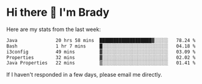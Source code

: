 # Hi there 👋 I'm Brady

Here are my stats from the last week:
<!--START_SECTION:waka-->

```txt
Java              20 hrs 58 mins  ███████████████████▓░░░░░   78.24 %
Bash              1 hr 7 mins     █░░░░░░░░░░░░░░░░░░░░░░░░   04.18 %
i3config          49 mins         ▓░░░░░░░░░░░░░░░░░░░░░░░░   03.09 %
Properties        32 mins         ▓░░░░░░░░░░░░░░░░░░░░░░░░   02.02 %
Java Properties   22 mins         ▒░░░░░░░░░░░░░░░░░░░░░░░░   01.41 %
```

<!--END_SECTION:waka-->

If I haven't responded in a few days, please email me directly. 
